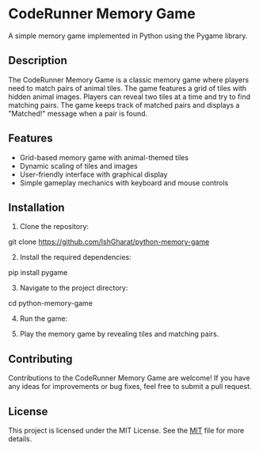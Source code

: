 # CodeRunner Memory Game

A simple memory game implemented in Python using the Pygame library.

## Description

The CodeRunner Memory Game is a classic memory game where players need to match pairs of animal tiles. The game features a grid of tiles with hidden animal images. Players can reveal two tiles at a time and try to find matching pairs. The game keeps track of matched pairs and displays a "Matched!" message when a pair is found.

## Features

- Grid-based memory game with animal-themed tiles
- Dynamic scaling of tiles and images
- User-friendly interface with graphical display
- Simple gameplay mechanics with keyboard and mouse controls

## Installation

1. Clone the repository:

git clone https://github.com/IshGharat/python-memory-game


2. Install the required dependencies:

pip install pygame


3. Navigate to the project directory:

cd python-memory-game


4. Run the game:


5. Play the memory game by revealing tiles and matching pairs.

## Contributing

Contributions to the CodeRunner Memory Game are welcome! If you have any ideas for improvements or bug fixes, feel free to submit a pull request.

## License

This project is licensed under the MIT License. See the [MIT](LICENSE) file for more details.






